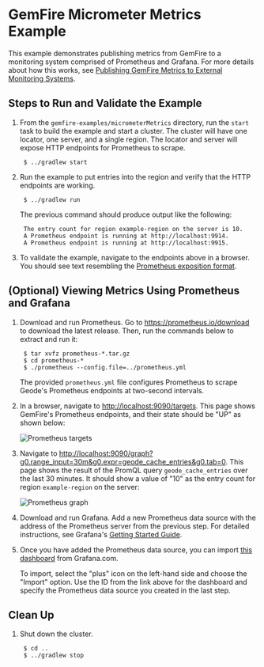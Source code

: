 <!--
  ~ Copyright (c) VMware, Inc. 2022. All rights reserved.
  ~ SPDX-License-Identifier: Apache-2.0
  -->
<!--
Licensed to the Apache Software Foundation (ASF) under one or more
contributor license agreements.  See the NOTICE file distributed with
this work for additional information regarding copyright ownership.
The ASF licenses this file to You under the Apache License, Version 2.0
(the "License"); you may not use this file except in compliance with
the License.  You may obtain a copy of the License at

     http://www.apache.org/licenses/LICENSE-2.0

Unless required by applicable law or agreed to in writing, software
distributed under the License is distributed on an "AS IS" BASIS,
WITHOUT WARRANTIES OR CONDITIONS OF ANY KIND, either express or implied.
See the License for the specific language governing permissions and
limitations under the License.
-->

# GemFire Micrometer Metrics Example

This example demonstrates publishing metrics from GemFire to a monitoring system comprised of
Prometheus and Grafana. For more details about how this works, see [Publishing GemFire Metrics to
External Monitoring
Systems](https://cwiki.apache.org/confluence/display/GEODE/Publishing+Geode+Metrics+to+External+Monitoring+Systems).

## Steps to Run and Validate the Example

1. From the `gemfire-examples/micrometerMetrics` directory, run the `start` task to build the example
   and start a cluster. The cluster will have one locator, one server, and a single region. The
   locator and server will expose HTTP endpoints for Prometheus to scrape.

        $ ../gradlew start

1. Run the example to put entries into the region and verify that the HTTP endpoints are working.

        $ ../gradlew run
        
   The previous command should produce output like the following:
   
        The entry count for region example-region on the server is 10.
        A Prometheus endpoint is running at http://localhost:9914.
        A Prometheus endpoint is running at http://localhost:9915.
     
1. To validate the example, navigate to the endpoints above in a browser. You should see text
   resembling the [Prometheus exposition
   format](https://github.com/prometheus/docs/blob/master/content/docs/instrumenting/exposition_formats.md).
   
## (Optional) Viewing Metrics Using Prometheus and Grafana

1. Download and run Prometheus. Go to <https://prometheus.io/download> to download the
   latest release. Then, run the commands below to extract and run it:
   
        $ tar xvfz prometheus-*.tar.gz
        $ cd prometheus-*
        $ ./prometheus --config.file=../prometheus.yml
        
   The provided `prometheus.yml` file configures Prometheus to scrape Geode's Prometheus endpoints
   at two-second intervals.
        
1. In a browser, navigate to <http://localhost:9090/targets>. This page shows GemFire's Prometheus
   endpoints, and their state should be "UP" as shown below:
   
   ![Prometheus targets](prometheus-targets.png "Prometheus targets")
   
1. Navigate to
   <http://localhost:9090/graph?g0.range_input=30m&g0.expr=geode_cache_entries&g0.tab=0>. This page
   shows the result of the PromQL query `geode_cache_entries` over the last 30 minutes. It should
   show a value of "10" as the entry count for region `example-region` on the server:
   
   ![Prometheus graph](prometheus-graph.png "Prometheus graph")

1. Download and run Grafana. Add a new Prometheus data source with the address of the Prometheus
   server from the previous step. For detailed instructions, see Grafana's [Getting Started
   Guide](https://grafana.com/docs/guides/getting_started/).

1. Once you have added the Prometheus data source, you can import [this
   dashboard](https://grafana.com/grafana/dashboards/11060) from Grafana.com.
   
   To import, select the "plus" icon on the left-hand side and choose the "Import" option. Use the
   ID from the link above for the dashboard and specify the Prometheus data source you created in
   the last step.
   
## Clean Up   
1. Shut down the cluster.

        $ cd ..
        $ ../gradlew stop
        
